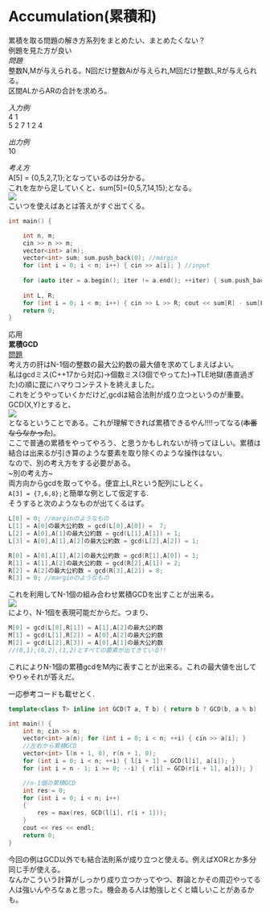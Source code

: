 # Accumulation(累積和)
累積を取る問題の解き方系列をまとめたい、まとめたくない？  
例題を見た方が良い  
_問題_  
整数N,Mが与えられる。N回だけ整数Aiが与えられ,M回だけ整数L,Rが与えられる。  
区間ALからARの合計を求めろ。  


_入力例_  
4 1  
5 2 7 1
2 4

_出力例_  
10

_考え方_  
A[5] = {0,5,2,7,1};となっているのは分かる。  
これを左から足していくと、sum[5]={0,5,7,14,15};となる。  
<img src = "https://latex.codecogs.com/gif.latex?sum[R]&space;-&space;sum[L-1]">   
こいつを使えばあとは答えがすぐ出てくる。

~~~cpp
int main() {

	int n, m;
	cin >> n >> m;
	vector<int> a(n);
	vector<int> sum; sum.push_back(0); //margin
	for (int i = 0; i < n; i++) { cin >> a[i]; } //input
	
	for (auto iter = a.begin(); iter != a.end(); ++iter) { sum.push_back(accumulate(a.begin(), iter+1, 0)); } //累積和
	
	int L, R;
	for (int i = 0; i < m; i++) { cin >> L >> R; cout << sum[R] - sum[L - 1] << endl; }//答え
	return 0;
}
~~~

応用  
__累積GCD__  
[問題](https://atcoder.jp/contests/abc125/tasks/abc125_c)  
考え方の肝はN-1個の整数の最大公約数の最大値を求めてしまえばよい。  
私はgcdミス(C++17から対応)->個数ミス(3個でやってた)->TLE地獄(愚直過ぎた)の順に罠にハマりコンテストを終えました。  
これをどうやっていくかだけど,gcdは結合法則が成り立つというのが重要。  
GCD(X,Y)とすると、  
<img src = "https://latex.codecogs.com/gif.latex?GCD(GCD(X,Y),Z)&space;=&space;GCD(X,GCD(Y,Z))">  
となるということである。これが理解できれば累積できるやん!!!!ってなる(~~本番ならなかった~~)。  
ここで普通の累積をやってやろう、と思うかもしれないが待ってほしい。累積は結合は出来るが引き算のような要素を取り除くのような操作はない。  
なので、別の考え方をする必要がある。  
\~別の考え方\~  
両方向からgcdを取ってやる。便宜上L,Rという配列にしとく。  
`A[3] = {7,6,8};`と簡単な例として仮定する.  
そうすると次のようなものが出てくるはず。
~~~cpp
L[0] = 0; //marginのようなもの
L[1] = A[0]の最大公約数 = gcd(L[0],A[0]) =  7;
L[2] = A[0],A[1]の最大公約数 = gcd(L[1],A[1]) = 1;
L[3] = A[0],A[1],A[2]の最大公約数 = gcd(L[2],A[2]) = 1;

R[0] = A[0],A[1],A[2]の最大公約数 = gcd(R[1],A[0]) = 1;
R[1] = A[1],A[2]の最大公約数 = gcd(R[2],A[1]) = 2;
R[2] = A[2]の最大公約数 = gcd(R[3],A[2]) = 8;
R[3] = 0; //marginのようなもの
~~~
これを利用してN-1個の組み合わせ累積GCDを出すことが出来る。  
<img src="https://latex.codecogs.com/gif.latex?M(i)&space;=&space;GCD(L(i),R(i&plus;1));">  
により、N-1個を表現可能だからだ。つまり、
~~~cpp
M[0] = gcd(L[0],R[1]) = A[1],A[2]の最大公約数
M[1] = gcd(L[1],R[2]) = A[0],A[2]の最大公約数
M[2] = gcd(L[2],R[3]) = A[0],A[1]の最大公約数
//(0,1),(0,2),(1,2)とすべての要素が出てきている!!
~~~
これによりN-1個の累積gcdをM内に表すことが出来る。これの最大値を出してやりゃそれが答えだ。

一応参考コードも載せとく.
~~~cpp
template<class T> inline int GCD(T a, T b) { return b ? GCD(b, a % b) : a; }

int main() {
	int n; cin >> n;
	vector<int> a(n); for (int i = 0; i < n; ++i) { cin >> a[i]; }
	//左右から累積GCD
	vector<int> l(n + 1, 0), r(n + 1, 0);
	for (int i = 0; i < n; ++i) { l[i + 1] = GCD(l[i], a[i]); }
	for (int i = n - 1; i >= 0; --i) { r[i] = GCD(r[i + 1], a[i]); }

	//n-1個の累積GCD
	int res = 0;
	for (int i = 0; i < n; i++)
	{
		res = max(res, GCD(l[i], r[i + 1]));
	}
	cout << res << endl;
	return 0;
}
~~~
今回の例はGCD以外でも結合法則系が成り立つと使える。例えばXORとか多分同じ手が使える。  
なんかこういう計算がしっかり成り立つかってやつ、群論とかその周辺やってる人は強いんやろなぁと思った。機会ある人は勉強しとくと嬉しいことがあるかも。
